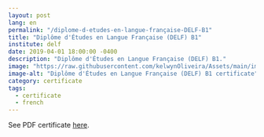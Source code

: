 ```yaml
---
layout: post
lang: en
permalink: "/diplome-d-etudes-en-langue-française-DELF-B1"
title: "Diplôme d'Études en Langue Française (DELF) B1"
institute: delf
date: 2019-04-01 18:00:00 -0400
description: "Diplôme d'Études en Langue Française (DELF) B1."
image: "https://raw.githubusercontent.com/kelwynOliveira/Assets/main/img/certificates/licences-and-certifications/exchage-eigsi/DELF/diplome-d-etudes-en-langue-française-DELF-B1/front-fr.jpg"
image-alt: "Diplôme d'Études en Langue Française (DELF) B1 certificate"
category: certificate
tags:
  - certificate
  - french
---
```


See PDF certificate <a href="https://docs.google.com/viewer?url=https://raw.githubusercontent.com/kelwynOliveira/Assets/main/PDF/certificates/licences-and-certifications/{{page.institute}}{{page.permalink}}.pdf" target="_blank">here</a>.
